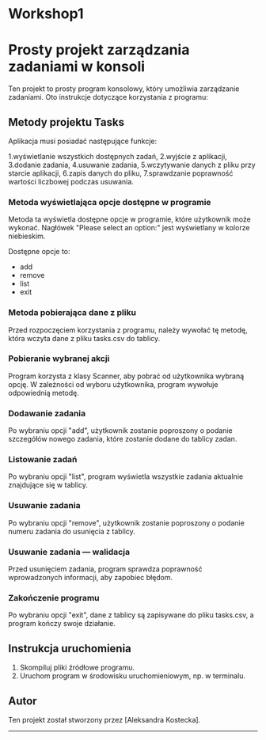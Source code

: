# Workshop1

# Prosty projekt zarządzania zadaniami w konsoli

Ten projekt to prosty program konsolowy, który umożliwia zarządzanie zadaniami. Oto instrukcje dotyczące korzystania z programu:

## Metody projektu Tasks
Aplikacja musi posiadać następujące funkcje:

1.wyświetlanie wszystkich dostępnych zadań,
2.wyjście z aplikacji,
3.dodanie zadania,
4.usuwanie zadania,
5.wczytywanie danych z pliku przy starcie aplikacji,
6.zapis danych do pliku,
7.sprawdzanie poprawność wartości liczbowej podczas usuwania.

### Metoda wyświetlająca opcje dostępne w programie

Metoda ta wyświetla dostępne opcje w programie, które użytkownik może wykonać. Nagłówek "Please select an option:" jest wyświetlany w kolorze niebieskim.

Dostępne opcje to:
- add
- remove
- list
- exit

### Metoda pobierająca dane z pliku

Przed rozpoczęciem korzystania z programu, należy wywołać tę metodę, która wczyta dane z pliku tasks.csv do tablicy.

### Pobieranie wybranej akcji

Program korzysta z klasy Scanner, aby pobrać od użytkownika wybraną opcję. W zależności od wyboru użytkownika, program wywołuje odpowiednią metodę.

### Dodawanie zadania

Po wybraniu opcji "add", użytkownik zostanie poproszony o podanie szczegółów nowego zadania, które zostanie dodane do tablicy zadan.

### Listowanie zadań

Po wybraniu opcji "list", program wyświetla wszystkie zadania aktualnie znajdujące się w tablicy.

### Usuwanie zadania

Po wybraniu opcji "remove", użytkownik zostanie poproszony o podanie numeru zadania do usunięcia z tablicy.

### Usuwanie zadania — walidacja

Przed usunięciem zadania, program sprawdza poprawność wprowadzonych informacji, aby zapobiec błędom.

### Zakończenie programu

Po wybraniu opcji "exit", dane z tablicy są zapisywane do pliku tasks.csv, a program kończy swoje działanie.

## Instrukcja uruchomienia

1. Skompiluj pliki źródłowe programu.
2. Uruchom program w środowisku uruchomieniowym, np. w terminalu.

## Autor

Ten projekt został stworzony przez [Aleksandra Kostecka].

---


